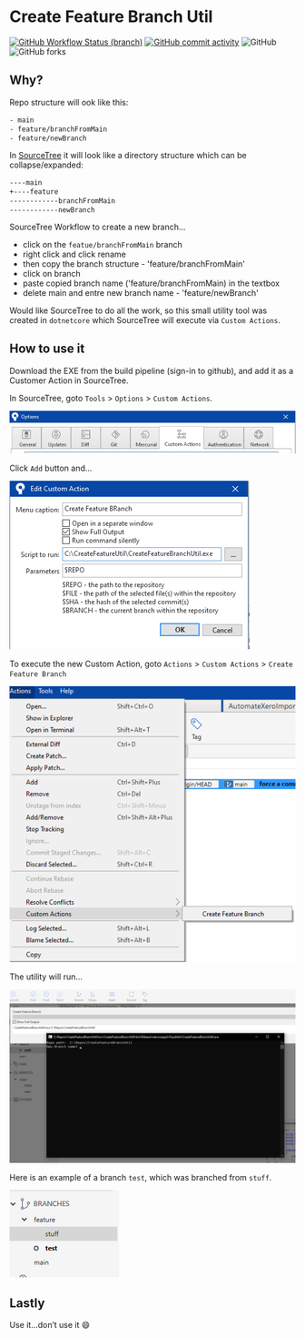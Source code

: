 # Create Feature Branch Util
[![GitHub Workflow Status (branch)](https://img.shields.io/github/workflow/status/rpbeukes/CreateFeatureBranchUtil/CI/github-actions)](https://github.com/rpbeukes/CreateFeatureBranchUtil/actions?query=branch%3Amain+) [![GitHub commit activity](https://img.shields.io/github/commit-activity/m/rpbeukes/CreateFeatureBranchUtil)](https://github.com/rpbeukes/CreateFeatureBranchUtil/pulse/monthly) ![GitHub](https://img.shields.io/github/license/rpbeukes/CreateFeatureBranchUtil) ![GitHub forks](https://img.shields.io/github/forks/rpbeukes/CreateFeatureBranchUtil?style=social)

## Why?
Repo structure will ook like this:

```
- main
- feature/branchFromMain    
- feature/newBranch
```

In [SourceTree](https://www.sourcetreeapp.com/) it will look like a directory structure which can be collapse/expanded:
```
----main
+----feature
------------branchFromMain
------------newBranch
```

SourceTree Workflow to create a new branch...
- click on the `featue/branchFromMain` branch 
- right click and click rename
- then copy the branch structure - 'feature/branchFromMain'
- click on branch
- paste copied branch name ('feature/branchFromMain) in the textbox
- delete main and entre new branch name - 'feature/newBranch'

Would like SourceTree to do all the work, so this small utility tool was created in `dotnetcore` which SourceTree will execute via `Custom Actions`.

## How to use it
Download the EXE from the build pipeline (sign-in to github), and add it as a Customer Action in SourceTree.

In SourceTree, goto `Tools` > `Options` > `Custom Actions`.

![SourceTree's Custom Actions](./images/customerActions.png)

Click `Add` button and...

![SourceTree's Custom Actions](./images/addCustomeAction.png)

To execute the new Custom Action, goto `Actions` > `Custom Actions` > `Create Feature Branch`

![SourceTree's Custom Actions](./images/executeAction.png)

The utility will run...

![SourceTree's Custom Actions](./images/execution.png)

Here is an example of a branch `test`, which was branched from `stuff`.

![SourceTree's Custom Actions](./images/endResult.png)

## Lastly

Use it…don’t use it :smile: